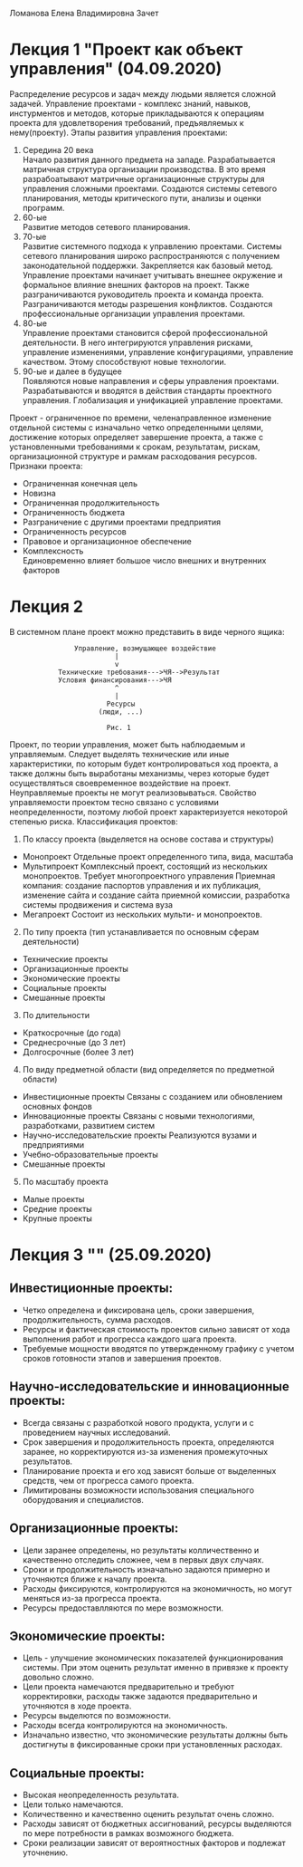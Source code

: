 Ломанова Елена Владимировна
Зачет

# Лекция 1 "Проект как объект управления" (04.09.2020)
Распределение ресурсов и задач между людьми является сложной задачей.
Управление проектами - комплекс знаний, навыков, инстурментов и методов, которые прикладываются к операциям проекта для удовлетворения требований, предъявляемых к нему(проекту).
Этапы развития управления проектами:
1. Середина 20 века  
Начало развития данного предмета на западе. Разрабатывается матричная структура организации производства. В это время разрабоатывают матричные организационные структуры для управления сложными проектами. Создаются системы сетевого планирования, методы критического пути, анализы и оценки программ.
2. 60-ые  
Развитие методов сетевого планирования. 
3. 70-ые  
Развитие системного подхода к управлению проектами. Системы сетевого планирования широко распространяются с получением законодательной поддержки. Закрепляется как базовый метод. Управление проектами начинает учитывать внешнее окружение и формальное влияние внешних факторов на проект. Также разграничиваются руководитель проекта и команда проекта. Разграничиваются методы разрешения конфликтов. Создаются профессиональные организации управления проектами.
4. 80-ые  
Управление проектами становится сферой профессиональной деятельности. В него интегрируются управления рисками, управление изменениями, управление конфигурациями, управление качеством. Этому способствуют новые технологии. 
5. 90-ые и далее в будущее  
Появляются новые направления и сферы управления проектами. Разрабатываются и вводятся в действия стандарты проектного управления. Глобализация и унификацией управление проектами.
		
Проект - ограниченное по времени, челенаправленное изменение отдельной системы с изначально четко определенными целями, достижение которых определяет завершение проекта, а также с установленными требованиями к срокам, результатам, рискам, организационной структуре и рамкам расходования ресурсов.
Признаки проекта:  
* Ограниченная конечная цель
* Новизна
* Ограниченная продолжительность
* Ограниченность бюджета
* Разграничение с другими проектами предприятия
* Ограниченность ресурсов
* Правовое и организационное обеспечение
* Комплексность  
Единовременно влияет большое число внешних и внутренних факторов

# Лекция 2
В системном плане проект можно представить в виде черного ящика:
	
					Управление, возмущающее воздействие
							  |
							  v
				Технические требования--->ЧЯ-->Результат
				Условия финансирования--->ЧЯ
							  ^
							  |
							Ресурсы
						  (люди, ...)
						  
							Рис. 1
	
Проект, по теории управления, может быть наблюдаемым и управляемым. Следует выделять технические или иные характеристики, по которым будет контролироваться ход проекта, а также должны быть выработаны механизмы, через которые будет осуществляться своевременное воздействие на проект. Неуправляемые проекты не могут реализовываться.
Свойство управляемости проектом тесно связано с условиями неопределенности, поэтому любой проект характеризуется некоторой степенью риска.
Классификация проектов:  
1. По классу проекта (выделяется на основе состава и структуры)
* Монопроект
Отдельные проект определенного типа, вида, масштаба
* Мультипроект
Комплексный проект, состоящий из нескольких монопроектов. Требует многопроектного управления
Приемная компания: создание паспортов управления и их публикация, изменение сайта и создание сайта приемной комиссии, разработка системы продвижения и система вуза
* Мегапроект
Состоит из нескольких мульти- и монопроектов. 
2. По типу проекта (тип устанавливается по основным сферам деятельности)
* Технические проекты
* Организационные проекты
* Экономические проекты
* Социальные проекты
* Смешанные проекты
3. По длительности
* Краткосрочные (до года)
* Среднесрочные (до 3 лет)
* Долгосрочные (более 3 лет)
4. По виду предметной области (вид определяется по предметной области)
* Инвестиционные проекты
Связаны с созданием или обновлением основных фондов
* Инновационные проекты
Связаны с новыми технологиями, разработками, развитием систем
* Научно-исследовательские проекты
Реализуются вузами и предприятиями
* Учебно-образовательные проекты
* Смешанные проекты
5. По масштабу проекта
* Малые проекты
* Средние проекты
* Крупные проекты

# Лекция 3 "" (25.09.2020)
## Инвестиционные проекты:
* Четко определена и фиксирована цель, сроки завершения, продолжительность, сумма расходов.
* Ресурсы и фактическая стоимость проектов сильно зависят от хода выполнения работ и прогресса каждого шага проекта.
* Требуемые мощности вводятся по утвержденному графику с учетом сроков готовности этапов и завершения проектов.
## Научно-исследовательские и инновационные проекты:
* Всегда связаны с разработкой нового продукта, услуги и с проведением научных исследований.
* Срок завершения и продолжительность проекта, определяются заранее, но корректируются из-за изменения промежуточных результатов.
* Планирование проекта и его ход зависят больше от выделенных средств, чем от прогресса самого проекта.
* Лимитированы возможности использования специального оборудования и специалистов.
## Организационные проекты:
* Цели заранее определены, но результаты колличественно и качественно отследить сложнее, чем в первых двух случаях.
* Сроки и продолжительность изначально задаются примерно и уточняются ближе к началу проекта.
* Расходы фиксируются, контролируются на экономичность, но могут меняться из-за прогресса проекта.
* Ресурсы предоставлляются по мере возможности.
## Экономические проекты:
* Цель - улучшение экономических показателей функционирования системы. При этом оценить результат именно в привязке к проекту довольно сложно.
* Цели проекта намечаются предварительно и требуют корректировки, расходы также задаются предварительно и уточняются в ходе проекта.
* Ресурсы выделются по возможности.
* Расходы всегда контролируются на экономичность.
* Изначально известно, что экономические результаты должны быть достигнуты в фиксированные сроки при установленных расходах.
## Социальные проекты:
* Высокая неопределенность результата.
* Цели только намечаются.
* Количественно и качественно оценить результат очень сложно.
* Расходы зависят от бюджетных ассигнований, ресурсы выделяются по мере потребности в рамках возможного бюджета.
* Сроки реализации зависят от вероятностных факторов и подлежат уточнению.
